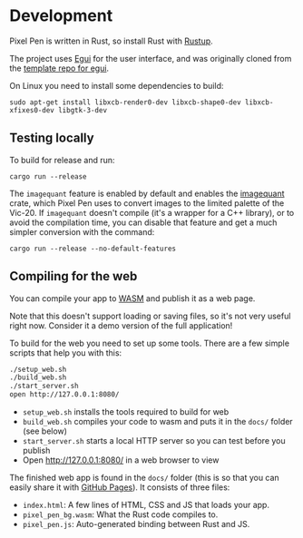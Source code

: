 # Development

Pixel Pen is written in Rust, so install Rust with [Rustup](https://rustup.rs/).

The project uses [Egui](https://github.com/emilk/egui) for the user interface,
and was originally cloned from the [template repo for egui](https://github.com/emilk/egui_template/).

On Linux you need to install some dependencies to build:

    sudo apt-get install libxcb-render0-dev libxcb-shape0-dev libxcb-xfixes0-dev libgtk-3-dev

## Testing locally

To build for release and run:

    cargo run --release

The `imagequant` feature is enabled by default and enables the [imagequant](https://crates.io/crates/imagequant) crate, which Pixel Pen uses to convert images to the limited palette of the Vic-20.
If `imagequant` doesn't compile (it's a wrapper for a C++ library), or to avoid the compilation time, you can disable that feature and get a much simpler conversion with the command:

    cargo run --release --no-default-features

## Compiling for the web

You can compile your app to [WASM](https://en.wikipedia.org/wiki/WebAssembly) and publish it as a web page.

Note that this doesn't support loading or saving files, so it's not very useful right now. Consider it a demo version of the full application!

To build for the web you need to set up some tools. There are a few simple scripts that help you with this:

``` sh
./setup_web.sh
./build_web.sh
./start_server.sh
open http://127.0.0.1:8080/
```

* `setup_web.sh` installs the tools required to build for web
* `build_web.sh` compiles your code to wasm and puts it in the `docs/` folder (see below)
* `start_server.sh` starts a local HTTP server so you can test before you publish
* Open http://127.0.0.1:8080/ in a web browser to view

The finished web app is found in the `docs/` folder (this is so that you can easily share it with [GitHub Pages](https://docs.github.com/en/free-pro-team@latest/github/working-with-github-pages/configuring-a-publishing-source-for-your-github-pages-site)). It consists of three files:

* `index.html`: A few lines of HTML, CSS and JS that loads your app.
* `pixel_pen_bg.wasm`: What the Rust code compiles to.
* `pixel_pen.js`: Auto-generated binding between Rust and JS.
